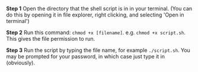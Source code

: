 **Step 1**
Open the directory that the shell script is in in your terminal. (You can do this by opening it in file explorer, right clicking, and selecting 'Open in terminal')

**Step 2**
Run this command: `chmod +x [filename]`. e.g. `chmod +x script.sh`. This gives the file permission to run.

**Step 3**
Run the script by typing the file name, for example `./script.sh`. You may be prompted for your password, in which case just type it in (obviously).
